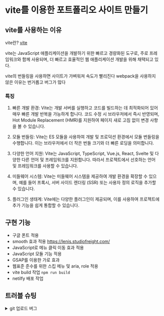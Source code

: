 # vite를 이용한 포트폴리오 사이트 만들기

## vite를 사용하는 이유
vite란? [vite](https://ko.vitejs.dev/guide/)

vite는 JavaScript 애플리케이션을 개발하기 위한 빠르고 경량화된 도구로,
주로 프레임워크와 함께 사용되며, 더 빠르고 효율적인 웹 애플리케이션 개발을 위해 채택되고 있다.

vite의 번들링을 사용하면 사이트가 가벼워져 속도가 빨리진다
webpack을 사용하지 않은 이유는 번거롭고 버그가 많다

### 특징
1. 빠른 개발 환경: Vite는 개발 서버를 실행하고 코드를 빌드하는 데 최적화되어 있어 매우 빠른 개발 반복을 가능하게 합니다. 코드 수정 시 브라우저에서 즉시 반영되며, Hot Module Replacement (HMR)를 지원하여 페이지 새로 고침 없이 변경 사항을 볼 수 있습니다.

2. 모듈 번들링: Vite는 ES 모듈을 사용하여 개발 및 프로덕션 환경에서 모듈 번들링을 수행합니다. 이는 브라우저에서 더 작은 번들 크기와 더 빠른 로딩을 의미합니다.

3. 다양한 언어 지원: Vite는 JavaScript, TypeScript, Vue.js, React, Svelte 및 다양한 다른 언어 및 프레임워크를 지원합니다. 따라서 프로젝트에서 선호하는 언어 및 프레임워크를 사용할 수 있습니다.

4. 미들웨어 시스템: Vite는 미들웨어 시스템을 제공하여 개발 환경을 확장할 수 있으며, 예를 들어 프록시, 서버 사이드 렌더링 (SSR) 또는 사용자 정의 로직을 추가할 수 있습니다.

5. 플러그인 생태계: Vite에는 다양한 플러그인이 제공되며, 이를 사용하여 프로젝트에 추가 기능을 쉽게 통합할 수 있습니다.

## 구현 기능
- 구글 폰트 적용
- smooth 효과 적용 https://lenis.studiofreight.com/
- JavaScript로 메뉴 클릭 이동 효과 적용
- JavaScript 모듈 기능 적용
- GSAP를 이용한 가로 효과
- 웹표준 준수를 위한 스킵 메뉴 및 aria, role 적용
- vite build 작업 `npm run build`
- netilfy 배포 작업
## 트러블 슈팅
<details>
<summary>git 업로드 버그</summary>
권한으로 인한 업로드 버그 > 해결
git remote set-url origin https://chfhr11@github.com/chfhr11/vite-project2023.git

</details>
